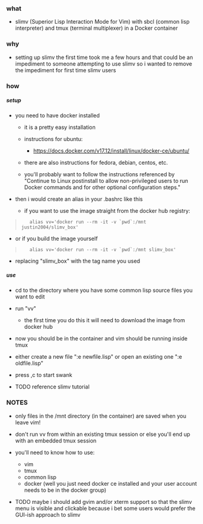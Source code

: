 ### what

- slimv (Superior Lisp Interaction Mode for Vim) with sbcl (common lisp interpreter) and tmux (terminal multiplexer) in a Docker container


### why

- setting up slimv the first time took me a few hours and that could be an impediment to someone attempting to use slimv so i wanted to remove the impediment for first time slimv users



### how 

##### setup

- you need to have docker installed

    - it is a pretty easy installation
    - instructions for ubuntu:
        - https://docs.docker.com/v17.12/install/linux/docker-ce/ubuntu/
    - there are also instructions for fedora, debian, centos, etc.

    - you'll probably want to follow the instructions referenced by "Continue to Linux postinstall to allow non-privileged users to run Docker commands and for other optional configuration steps."


- then i would create an alias in your .bashrc like this 

    - if you want to use the image straight from the docker hub registry:

>        alias vv='docker run --rm -it -v `pwd`:/mnt justin2004/slimv_box'

- or if you build the image yourself

>        alias vv='docker run --rm -it -v `pwd`:/mnt slimv_box'

- replacing "slimv_box" with the tag name you used

##### use

- cd to the directory where you have some common lisp source files you want to edit

- run "vv"

    - the first time you do this it will need to download the image from docker hub

- now you should be in the container and vim should be running inside tmux

- either create a new file ":e newfile.lisp" or open an existing one ":e oldfile.lisp"

- press ,c to start swank

- TODO reference slimv tutorial


### NOTES

- only files in the /mnt directory (in the container) are saved when you leave vim!

- don't run vv from within an existing tmux session or else you'll end up with an embedded tmux session


- you'll need to know how to use:

    - vim
    - tmux
    - common lisp
    - docker (well you just need docker ce installed and your user account needs to be in the docker group)


- TODO maybe i should add gvim and/or xterm support so that the slimv menu is visible and clickable because i bet some users would prefer the GUI-ish approach to slimv



